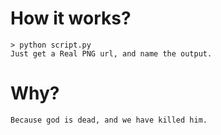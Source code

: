 # How it works?
    > python script.py
    Just get a Real PNG url, and name the output.

# Why?
    Because god is dead, and we have killed him.